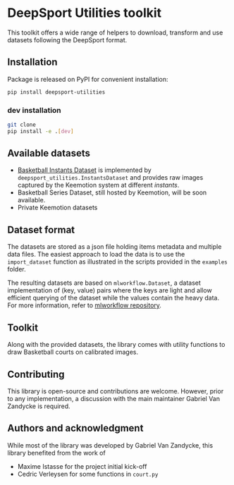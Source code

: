 # DeepSport Utilities toolkit

This toolkit offers a wide range of helpers to download, transform and use datasets following the DeepSport format.

## Installation
Package is released on PyPI for convenient installation:
```bash
pip install deepsport-utilities
```

### dev installation

```bash
git clone
pip install -e .[dev]
```

## Available datasets

- [Basketball Instants Dataset](https://www.kaggle.com/datasets/deepsportradar/basketball-instants-dataset) is implemented by `deepsport_utilities.InstantsDataset` and provides raw images captured by the Keemotion system at different *instants*.
- Basketball Series Dataset, still hosted by Keemotion, will be soon available.
- Private Keemotion datasets

## Dataset format

The datasets are stored as a json file holding items metadata and multiple data files. The easiest approach to load the data is to use the `import_dataset` function as illustrated in the scripts provided in the `examples` folder.

The resulting datasets are based on `mlworkflow.Dataset`, a dataset implementation of (key, value) pairs where the keys are light and allow efficient querying of the dataset while the values contain the heavy data. For more information, refer to [mlworkflow repository](https://github.com/ispgroupucl/mlworkflow).

## Toolkit

Along with the provided datasets, the library comes with utility functions to draw Basketball courts on calibrated images.


## Contributing
This library is open-source and contributions are welcome. However, prior to any implementation, a discussion with the main maintainer Gabriel Van Zandycke is required.

## Authors and acknowledgment
While most of the library was developed by Gabriel Van Zandycke, this library benefited from the work of
- Maxime Istasse for the project initial kick-off
- Cedric Verleysen for some functions in `court.py`
